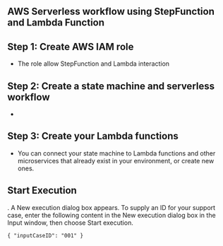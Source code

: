 ## AWS Serverless workflow using StepFunction and Lambda Function
## Step 1: Create AWS IAM role
- The role allow StepFunction and Lambda interaction

## Step 2: Create a state machine and serverless workflow
- 

## Step 3: Create your Lambda functions
-  You can connect your state machine to Lambda functions and other microservices that already exist in your environment, or create new ones. 

## Start Execution
. A New execution dialog box appears. To supply an ID for your support case, enter the following content in the New execution dialog box in the Input window, then choose Start execution.

`{
  "inputCaseID": "001"
}`